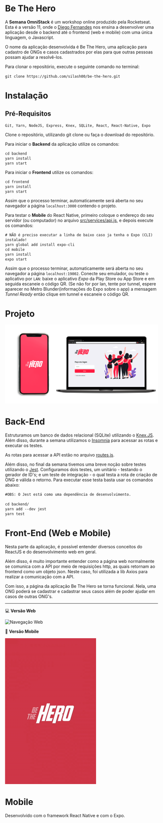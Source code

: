 
# Be The Hero

A **Semana OmniStack** é um workshop online produzido pela Rocketseat. Esta é a versão 11, onde o  [Diego Fernandes](https://github.com/diego3g)  nos ensina a desenvolver uma aplicação desde o backend até o frontend (web e mobile) com uma única linguagem, o Javascript. 

O nome da aplicação desenvolvida é Be The Hero, uma aplicação para cadastro de ONGs e casos cadastrados por elas para que outras pessoas possam ajudar a resolvê-los.

Para clonar o repositório, execute o seguinte comando no terminal:

`git clone https://github.com/silash00/be-the-hero.git`

# Instalação

## Pré-Requisitos

`Git, Yarn, NodeJS, Express, Knex, SQLite, React, React-Native, Expo`

Clone o repositório, utilizando git clone ou faça o download do repositório.


Para iniciar o  **Backend**  da aplicação utilize os comandos:

```
cd backend
yarn install
yarn start
```

Para iniciar o  **Frontend**  utilize os comandos:

```
cd frontend
yarn install
yarn start
```

Assim que o processo terminar, automaticamente será aberta no seu navegador a página  `localhost:3000`  contendo o projeto.


Para testar o  **Mobile**  do React Native, primeiro coloque o endereço do seu servidor (ou computador) no arquivo [src/services/api.js](https://github.com/silash00/be-the-hero/blob/master/mobile/src/services/api.js), e depois execute os comandos:

```
# NÃO é preciso executar a linha de baixo caso ja tenha o Expo (CLI) instalado!
yarn global add install expo-cli
cd mobile
yarn install
expo start
```

Assim que o processo terminar, automaticamente será aberta no seu navegador a página  `localhost:19002`. Conecte seu emulador, ou teste o aplicativo por  `LAN`: baixe o aplicativo  _Expo_  da Play Store ou App Store e em seguida escaneie o código QR. (Se não for por lan, tente por tunnel, espere aparecer no Metro Blunder(informações do Expo sobre o app) a mensagem  _Tunnel Ready_  então clique em tunnel e escaneie o código QR.

# Projeto
![MockUp da Aplicação](https://github.com/silash00/be-the-hero/blob/master/frontend/BeTheHero_Mockup.png?raw=true)

# Back-End

Estruturamos um banco de dados relacional (SQLite) utilizando o [Knex.JS](http://github.com/knex/knex).
Além disso, durante a semana utilizamos o [Insomnia](https://insomnia.rest/) para acessar as rotas e executar os testes.

As rotas para acessar a API estão no arquivo  [routes.js](https://github.com/silash00/be-the-hero/blob/master/backend/src/routes.js). 

Além disso, no final da semana tivemos uma breve noção sobre testes utilizando o [Jest](https://jestjs.io/). Configuramos dois testes, um unitário - testando o gerador de ID's; e um teste de integração - o qual testa a rota de criação de ONG e válida o retorno. Para executar esse testa basta usar os comandos abaixo:
```
#OBS: O Jest está como uma dependência de desenvolvimento.

cd backend/
yarn add --dev jest
yarn test
```

# Front-End (Web e Mobile)

Nesta parte da aplicação, é possível entender diversos conceitos do ReactJS e do desenvolvimento web em geral.

Além disso, é muito importante entender como a página web normalmente se comunica com a API por meio de requisições http, as quais retornam ao frontend como um objeto json. Neste caso, foi utilizada a lib Axios para realizar a comunicação com a API.

Com isso, a página da aplicação Be The Hero se torna funcional. Nela, uma ONG poderá se cadastrar e cadastrar seus casos além de poder ajudar em casos de outras ONG's.

---

💻 **Versão Web**

![Navegação Web](https://github.com/silash00/be-the-hero/blob/master/frontend/Be%20The%20Hero.gif?raw=true)

📱 **Versão Mobile**

![Navegação Mobile](https://github.com/silash00/be-the-hero/blob/master/frontend/BeTheHero_MobileNavigation.gif?raw=true)


# Mobile
Desenvolvido com o framework React Native e com o Expo.